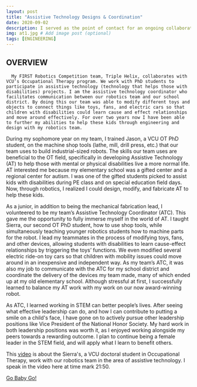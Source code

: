 ```yaml
---
layout: post
title: "Assistive Technology Designs & Coordination"
date: 2020-09-02
description: I served as the point of contact for an ongoing collaboration with our school district’s Assistive Technology Coordinator. Our team’s role in this collaboration is to adapt low-cost toys to connect to accessible switches, enabling students with disabilities to learn cause-effect relationships by triggering the toys’ functions.  # Add post description (optional)
img: at1.jpg # Add image post (optional)
tags: [ENGINEERING]
---
```





## OVERVIEW
      My FIRST Robotics Competition team, Triple Helix, collaborates with VCU’s Occupational Therapy program. We work with PhD students to participate in assistive technology (technology that helps those with disabilities) projects. I am the assistive technology coordinator who facilitates communication between our robotics team and our school district. By doing this our team was able to modify different toys and objects to connect things like toys, fans, and electric cars so that children with disabilities could learn cause and effect relationships and move around effectively. For over two years now I have been able to further my abilities to help these kids through engineering and design with my robotics team. 
      
During my sophomore year on my team, I trained Jason, a VCU OT PhD student, on the machine shop tools (lathe, mill, drill press, etc.) that our team uses to build industrial-sized robots. The skills our team uses are beneficial to the OT field, specifically in developing Assistive Technology (AT) to help those with mental or physical disabilities live a more normal life.  AT interested me because my elementary school was a gifted center and a regional center for autism.  I was one of the gifted students picked to assist kids with disabilities during PE class and on special education field days.  Now, through robotics, I realized I could design, modify, and fabricate AT to help these kids.

As a junior, in addition to being the mechanical fabrication lead,  I volunteered to be my team’s Assistive Technology Coordinator (ATC).  This gave me the opportunity to fully immerse myself in the world of AT.  I taught Sierra, our second OT PhD student,  how to use shop tools, while simultaneously teaching younger robotics students how to machine parts for the robot.  I lead my teammates in the process of modifying toys, fans, and other devices, allowing students with disabilities to learn cause-effect relationships by triggering the toys’ functions.  We even modified several electric ride-on toy cars so that children with mobility issues could move around in an inexpensive and independent way.  As my team’s ATC, it was also my job to communicate with the ATC for my school district and coordinate the delivery of the devices my team made, many of which ended up at my old elementary school.  Although stressful at first, I successfully learned to balance my AT work with my work on our now award-winning robot.

As ATC, I learned working in STEM can better people’s lives. After seeing what effective leadership can do, and how I can contribute to putting a smile on a child's face, I have gone on to actively pursue other leadership positions like Vice President of the National Honor Society. My hard work in both leadership positions was worth it, as I enjoyed working alongside my peers towards a rewarding outcome.  I plan to continue being a female leader in the STEM field, and will apply what I learn to benefit others.


This [video](http://team2363.org/2020/04/beyond-chairmans-teaming-up-to-build-assistive-tech) is about the Sierra's, a VCU doctoral student in Occupational Therapy, work with our robotics team in the area of assistive technology.   I speak in the video here at time mark 21:50.

[Go Baby Go!](http://team2363.org/2019/04/accessible-controls-for-ride-on-toy-car)
